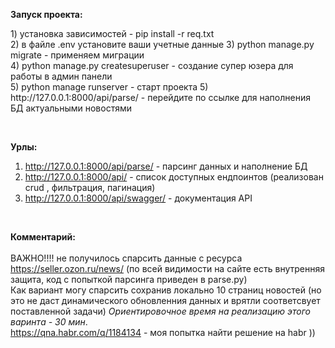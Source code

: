 <b>Запуск проекта:</b><br />
<p>
  1) установка зависимостей - pip install -r req.txt <br />
  2) в файле .env установите ваши учетные данные
  3) python manage.py migrate - применяем миграции <br />
  4) python manage.py createsuperuser - создание супер юзера для работы в админ
  панели <br />
  5) python manage runserver - старт проекта 5) http://127.0.0.1:8000/api/parse/
  - перейдите по ссылке для наполнения БД актуальными новостями <br />
</p>
<br />

<b>Урлы:</b><br />
1) http://127.0.0.1:8000/api/parse/ - парсинг данных и наполнение БД <br />
2) http://127.0.0.1:8000/api/ - список доступных ендпоинтов (реализован crud ,
фильтрация, пагинация)<br />
3) http://127.0.0.1:8000/api/swagger/ - документация API <br />
<br>

<b>Комментарий:</b><br /><br>
ВАЖНО!!!! не получилось спарсить данные с ресурса https://seller.ozon.ru/news/
(по всей видимости на сайте есть внутренняя защита, код с попыткой парсинга
приведен в parse.py)<br>
Как вариант могу спарсить сохранив локально 10 страниц новостей (но это не даст динамического обновленния данных и врятли соответсвует поставленной задачи) <i>Ориентировочное время на реализацию этого варинта - 30 мин</i>. <br>
https://qna.habr.com/q/1184134 - моя попытка найти решение на habr ))
